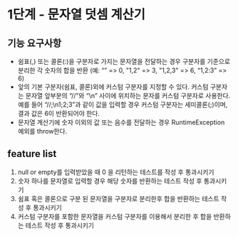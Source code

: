 # 1단계 - 문자열 덧셈 계산기
## 기능 요구사항
* 쉼표(,) 또는 콜론(:)을 구분자로 가지는 문자열을 전달하는 경우 구분자를 기준으로 분리한 각 숫자의 합을 반환 (예: “” => 0, "1,2" => 3, "1,2,3" => 6, “1,2:3” => 6)
* 앞의 기본 구분자(쉼표, 콜론)외에 커스텀 구분자를 지정할 수 있다. 커스텀 구분자는 문자열 앞부분의 “//”와 “\n” 사이에 위치하는 문자를 커스텀 구분자로 사용한다. 예를 들어 “//;\n1;2;3”과 같이 값을 입력할 경우 커스텀 구분자는 세미콜론(;)이며, 결과 값은 6이 반환되어야 한다.
* 문자열 계산기에 숫자 이외의 값 또는 음수를 전달하는 경우 RuntimeException 예외를 throw한다.

## feature list
1. null or empty를 입력받았을 때 0 을 리턴하는 테스트를 작성 후 통과시키기
2. 숫자 하나를 문자열로 입력할 경우 해당 숫자를 반환하는 테스트 작성 후 통과시키기
3. 쉼표 혹은 콜론으로 구분 된 문자열을 구분자로 분리한후 합을 반환하는 테스트 작성 후 통과시키기
4. 커스텀 구분자를 포함한 문자열을 커스텀 구분자를 이용해서 분리한 후 합을 반환하는 테스트 작성 후 통과시키기